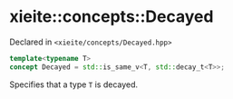 # xieite::concepts::Decayed
Declared in `<xieite/concepts/Decayed.hpp>`
```cpp
template<typename T>
concept Decayed = std::is_same_v<T, std::decay_t<T>>;
```
Specifies that a type `T` is decayed.
